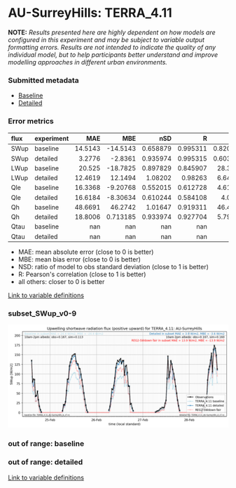 # AU-SurreyHills: TERRA_4.11

**NOTE:** *Results presented here are highly dependent on how models are configured in this experiment and may be subject to variable output formatting errors. Results are not intended to indicate the quality of any individual model, but to help participants better understand and improve modelling approaches in different urban environments.*

### Submitted metadata

- [Baseline](TERRA_4.11_AU-SurreyHills_baseline_attrs.md)
- [Detailed](TERRA_4.11_AU-SurreyHills_detailed_attrs.md)

### Error metrics

| flux   | experiment   |      MAE |        MBE |        nSD |          R |        5th |      95th |      RMSE |      cRMSE |       AMBE |       1-nSD |          1-R |    nSkewness |   nKurtosis |     Overlap |
|:-------|:-------------|---------:|-----------:|-----------:|-----------:|-----------:|----------:|----------:|-----------:|-----------:|------------:|-------------:|-------------:|------------:|------------:|
| SWup   | baseline     |  14.5143 | -14.5143   |   0.658879 |   0.995311 |   0.820588 |  42.3231  |  19.8622  |   0.350061 |  14.5143   |   0.341121  |   0.00468909 |   0.0569623  |    1.05059  |   0.148262  |
| SWup   | detailed     |   3.2776 |  -2.8361   |   0.935974 |   0.995315 |   0.603054 |   7.70646 |   5.22964 |   0.11344  |   2.8361   |   0.0640255 |   0.00468456 |   0.0562361  |    1.04243  |   0.0931072 |
| LWup   | baseline     |  20.525  | -18.7825   |   0.897829 |   0.845907 |  28.3819   |  38.2834  |  25.8864  |   0.535852 |  18.7825   |   0.102172  |   0.154093   |   0.789742   |    0.977361 |   0.223326  |
| LWup   | detailed     |  12.4619 |  12.1494   |   1.08202  |   0.98263  |   6.64357  |  19.1943  |  14.0208  |   0.210515 |  12.1494   |   0.0820183 |   0.01737    |   0.00567057 |    0.104005 |   0.208473  |
| Qle    | baseline     |  16.3368 |  -9.20768  |   0.552015 |   0.612728 |   4.61245  |  35.4172  |  28.5905  |   0.792622 |   9.20768  |   0.447986  |   0.387272   |   0.292459   |    0.839513 |   0.253458  |
| Qle    | detailed     |  16.6184 |  -8.30634  |   0.610244 |   0.584108 |   4.0349   |  29.7637  |  28.9495  |   0.812097 |   8.30634  |   0.389757  |   0.415892   |   0.313691   |    0.861442 |   0.228957  |
| Qh     | baseline     |  48.6691 |  46.2742   |   1.01647  |   0.919311 |  46.4666   |  57.3972  |  55.4295  |   0.405349 |  46.2742   |   0.0164747 |   0.0806888  |   0.0820749  |    0.200098 |   0.560495  |
| Qh     | detailed     |  18.8006 |   0.713185 |   0.933974 |   0.927704 |   5.79466  |   6.02963 |  28.1159  |   0.373368 |   0.713185 |   0.0660264 |   0.0722957  |   0.149082   |    0.253013 |   0.172963  |
| Qtau   | baseline     | nan      | nan        | nan        | nan        | nan        | nan       | nan       | nan        | nan        | nan         | nan          | nan          |  nan        | nan         |
| Qtau   | detailed     | nan      | nan        | nan        | nan        | nan        | nan       | nan       | nan        | nan        | nan         | nan          | nan          |  nan        | nan         |

 - MAE: mean absolute error (close to 0 is better)
 - MBE: mean bias error (close to 0 is better)
 - NSD: ratio of model to obs standard deviation (close to 1 is better)
 - R: Pearson's correlation (close to 1 is better)
 - all others: closer to 0 is better

[Link to variable definitions](../modelattrs/variable_definitions.md)

### <a name="subset_swup_v0-9"></a>subset_SWup_v0-9
[![TERRA_4.11_AU-SurreyHills_subset_SWup_v0-9.png](TERRA_4.11_AU-SurreyHills_subset_SWup_v0-9.png)](TERRA_4.11_AU-SurreyHills_subset_SWup_v0-9.png)

### out of range: baseline


### out of range: detailed



[Link to variable definitions](../modelattrs/variable_definitions.md)

